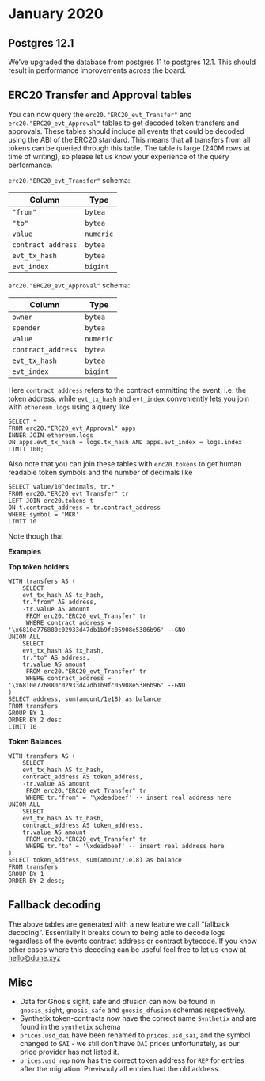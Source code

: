 # January 2020

## Postgres 12.1 <a href="#postgres-121" id="postgres-121"></a>

We’ve upgraded the database from postgres 11 to postgres 12.1. This should result in performance improvements across the board.

## ERC20 Transfer and Approval tables <a href="#erc20-transfer-and-approval-tables" id="erc20-transfer-and-approval-tables"></a>

You can now query the `erc20."ERC20_evt_Transfer"` and `erc20."ERC20_evt_Approval"` tables to get decoded token transfers and approvals. These tables should include all events that could be decoded using the ABI of the ERC20 standard. This means that all transfers from all tokens can be queried through this table. The table is large (240M rows at time of writing), so please let us know your experience of the query performance.

`erc20."ERC20_evt_Transfer"` schema:

| Column             | Type      |
| ------------------ | --------- |
| `"from"`           | `bytea`   |
| `"to"`             | `bytea`   |
| `value`            | `numeric` |
| `contract_address` | `bytea`   |
| `evt_tx_hash`      | `bytea`   |
| `evt_index`        | `bigint`  |

`erc20."ERC20_evt_Approval"` schema:

| Column             | Type      |
| ------------------ | --------- |
| `owner`            | `bytea`   |
| `spender`          | `bytea`   |
| `value`            | `numeric` |
| `contract_address` | `bytea`   |
| `evt_tx_hash`      | `bytea`   |
| `evt_index`        | `bigint`  |

Here `contract_address` refers to the contract emmitting the event, i.e. the token address, while `evt_tx_hash` and `evt_index` conveniently lets you join with `ethereum.logs` using a query like

```
SELECT *
FROM erc20."ERC20_evt_Approval" apps
INNER JOIN ethereum.logs 
ON apps.evt_tx_hash = logs.tx_hash AND apps.evt_index = logs.index
LIMIT 100;
```

Also note that you can join these tables with `erc20.tokens` to get human readable token symbols and the number of decimals like

```
SELECT value/10^decimals, tr.*
FROM erc20."ERC20_evt_Transfer" tr 
LEFT JOIN erc20.tokens t
ON t.contract_address = tr.contract_address
WHERE symbol = 'MKR'
LIMIT 10
```

Note though that

**Examples**

**Top token holders**

```
WITH transfers AS (
    SELECT
    evt_tx_hash AS tx_hash,
    tr."from" AS address,
    -tr.value AS amount
     FROM erc20."ERC20_evt_Transfer" tr
     WHERE contract_address = '\x6810e776880c02933d47db1b9fc05908e5386b96' --GNO
UNION ALL
    SELECT
    evt_tx_hash AS tx_hash,
    tr."to" AS address,
    tr.value AS amount
     FROM erc20."ERC20_evt_Transfer" tr 
     WHERE contract_address = '\x6810e776880c02933d47db1b9fc05908e5386b96' --GNO
)
SELECT address, sum(amount/1e18) as balance
FROM transfers
GROUP BY 1
ORDER BY 2 desc
LIMIT 10
```

**Token Balances**

```
WITH transfers AS (
    SELECT
    evt_tx_hash AS tx_hash,
    contract_address AS token_address,
    -tr.value AS amount
     FROM erc20."ERC20_evt_Transfer" tr
     WHERE tr."from" = '\xdeadbeef' -- insert real address here
UNION ALL
    SELECT
    evt_tx_hash AS tx_hash,
    contract_address AS token_address,
    tr.value AS amount
     FROM erc20."ERC20_evt_Transfer" tr 
     WHERE tr."to" = '\xdeadbeef' -- insert real address here
)
SELECT token_address, sum(amount/1e18) as balance
FROM transfers
GROUP BY 1
ORDER BY 2 desc;
```

## Fallback decoding <a href="#fallback-decoding" id="fallback-decoding"></a>

The above tables are generated with a new feature we call “fallback decoding”. Essentially it breaks down to being able to decode logs regardless of the events contract address or contract bytecode. If you know other cases where this decoding can be useful feel free to let us know at [hello@dune.xyz](mailto:hello@dune.xyz)

## Misc <a href="#misc1" id="misc1"></a>

* Data for Gnosis sight, safe and dfusion can now be found in `gnosis_sight`, `gnosis_safe` and `gnosis_dfusion` schemas respectively.
* Synthetix token-contracts now have the correct name `Synthetix` and are found in the `synthetix` schema
* `prices.usd_dai` have been renamed to `prices.usd_sai`, and the symbol changed to `SAI` - we still don’t have `DAI` prices unfortunately, as our price provider has not listed it.
* `prices.usd_rep` now has the correct token address for `REP` for entries after the migration. Previsouly all entries had the old address.
